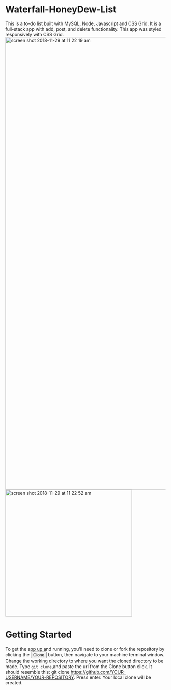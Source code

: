 # Waterfall-HoneyDew-List
This is a to-do list built with MySQL, Node, Javascript and CSS Grid. It is a full-stack app with add, post, and delete functionality. This app was styled responsively with CSS Grid.
<img width="1418" alt="screen shot 2018-11-29 at 11 22 19 am" src="https://user-images.githubusercontent.com/40890276/49236133-76afaa00-f3c9-11e8-8578-8b03f5bb5bf6.png">
<img width="398" alt="screen shot 2018-11-29 at 11 22 52 am" src="https://user-images.githubusercontent.com/40890276/49236142-7b745e00-f3c9-11e8-8cf1-d84197556a24.png">

# Getting Started
To get the app up and running, you'll need to clone or fork the repository by clicking the <button>Clone</button> button, then navigate to your machine terminal window. Change the working directory to where you want the cloned directory to be made. Type ```git clone```,and paste the url from the Clone button click. It should resemble this: git clone https://github.com/YOUR-USERNAME/YOUR-REPOSITORY. Press enter. Your local clone will be created.
